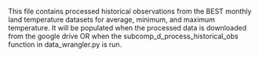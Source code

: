 This file contains processed historical observations from the BEST monthly land temperature datasets for average, minimum, and maximum temperature. It will be populated when the processed data is downloaded from the google drive OR when the subcomp_d_process_historical_obs function in data_wrangler.py is run. 
